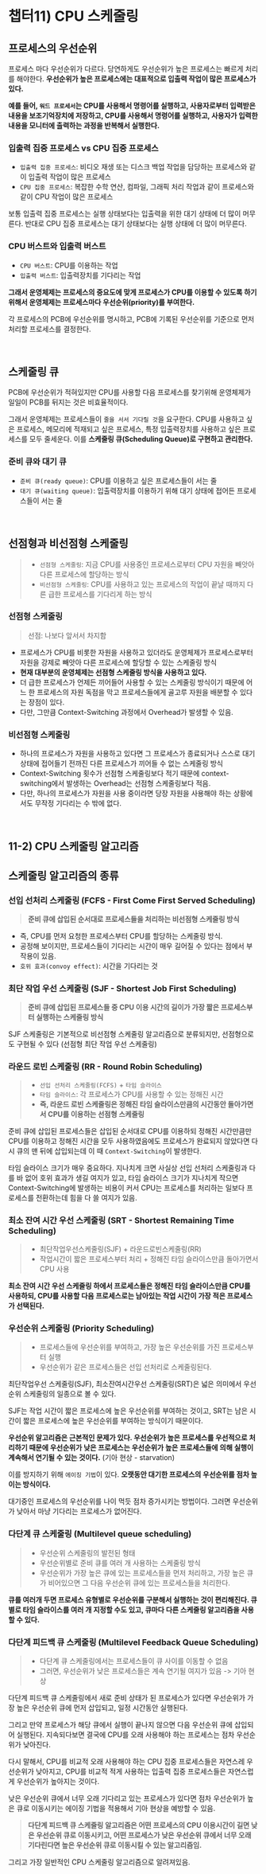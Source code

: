 # 챕터11) CPU 스케줄링

## 프로세스의 우선순위

프로세스 마다 우선순위가 다르다. 당연하게도 우선순위가 높은 프로세스는 빠르게 처리를 해야한다.
**우선순위가 높은 프로세스에는 대표적으로 입출력 작업이 많은 프로세스가 있다.**

**예를 들어, `워드 프로세서`는 CPU를 사용해서 명령어를 실행하고, 사용자로부터 입력받은 내용을 보조기억장치에 저장하고, CPU를 사용해서 명령어를 실행하고, 사용자가 입력한 내용을 모니터에 출력하는 과정을 반복해서 실행한다.**

### 입출력 집중 프로세스 vs CPU 집중 프로세스

-   `입출력 집중 프로세스`: 비디오 재생 또는 디스크 백업 작업을 담당하는 프로세스와 같이 입출력 작업이 많은 프로세스
-   `CPU 집중 프로세스`: 복잡한 수학 연산, 컴파일, 그래픽 처리 작업과 같이 프로세스와 같이 CPU 작업이 많은 프로세스

보통 입출력 집중 프로세스는 실행 상태보다는 입출력을 위한 대기 상태에 더 많이 머무른다. 반대로 CPU 집중 프로세스는 대기 상태보다는 실행 상태에 더 많이 머무른다.

### CPU 버스트와 입출력 버스트

-   `CPU 버스트`: CPU를 이용하는 작업
-   `입출력 버스트`: 입출력장치를 기다리는 작업

**그래서 운영체제는 프로세스의 중요도에 맞게 프로세스가 CPU를 이용할 수 있도록 하기 위해서 운영체제는 프로세스마다 우선순위(priority)를 부여한다.**

각 프로세스의 PCB에 우선순위를 명시하고, PCB에 기록된 우선순위를 기준으로 먼저 처리할 프로세스를 결정한다.

<br/>

## 스케줄링 큐

PCB에 우선순위가 적혀있지만 CPU를 사용할 다음 프로세스를 찾기위해 운영체제가 일일이 PCB를 뒤지는 것은 비효율적이다.

그래서 운영체제는 프로세스들이 `줄을 서서 기다릴 것`을 요구한다. CPU를 사용하고 싶은 프로세스, 메모리에 적재되고 싶은 프로세스, 특정 입출력장치를 사용하고 싶은 프로세스를 모두 줄세운다. 이를 **스케줄링 큐(Scheduling Queue)로 구현하고 관리한다.**

### 준비 큐와 대기 큐

-   `준비 큐(ready queue)`: CPU를 이용하고 싶은 프로세스들이 서는 줄
-   `대기 큐(waiting queue)`: 입출력장치를 이용하기 위해 대기 상태에 접어든 프로세스들이 서는 줄

<br/>

## 선점형과 비선점형 스케줄링

> -   `선점형 스케줄링`: 지금 CPU를 사용중인 프로세스로부터 CPU 자원을 빼앗아 다른 프로세스에 할당하는 방식
> -   `비선점형 스케줄링`: CPU를 사용하고 있는 프로세스의 작업이 끝날 때까지 다른 급한 프로세스를 기다리게 하는 방식

### 선점형 스케줄링

> 선점: 나보다 앞서서 차지함

-   프로세스가 CPU를 비롯한 자원을 사용하고 있더라도 운영체제가 프로세스로부터 자원을 강제로 빼앗아 다른 프로세스에 할당할 수 있는 스케줄링 방식
-   **현재 대부분의 운영체제는 선점형 스케줄링 방식을 사용하고 있다.**
-   더 급한 프로세스가 언제든 끼어들어 사용할 수 있는 스케줄링 방식이기 때문에 어느 한 프로세스의 자원 독점을 막고 프로세스들에게 골고루 자원을 배분할 수 있다는 장점이 있다.
-   다만, 그만큼 Context-Switching 과정에서 Overhead가 발생할 수 있음.

### 비선점형 스케줄링

-   하나의 프로세스가 자원을 사용하고 있다면 그 프로세스가 종료되거나 스스로 대기 상태에 접어들기 전까진 다른 프로세스가 끼어들 수 없는 스케줄링 방식
-   Context-Switching 횟수가 선점형 스케줄링보다 적기 때문에 context-switching에서 발생하는 Overhead는 선점형 스케줄링보다 적음.
-   다만, 하나의 프로세스가 자원을 사용 중이라면 당장 자원을 사용해야 하는 상황에서도 무작정 기다리는 수 밖에 없다.

<br/>

## 11-2) CPU 스케줄링 알고리즘

## 스케줄링 알고리즘의 종류

### 선입 선처리 스케줄링 (FCFS - First Come First Served Scheduling)

> **준비 큐에 삽입된 순서대로 프로세스들을 처리하는 비선점형 스케줄링 방식**

-   즉, CPU를 먼저 요청한 프로세스부터 CPU를 할당하는 스케줄링 방식.
-   공정해 보이지만, 프로세스들이 기다리는 시간이 매우 길어질 수 있다는 점에서 부작용이 있음.
-   `호위 효과(convoy effect)`: 시간을 기다리는 것

### 최단 작업 우선 스케줄링 (SJF - Shortest Job First Scheduling)

> **준비 큐에 삽입된 프로세스들 중 CPU 이용 시간의 길이가 가장 짧은 프로세스부터 실행하는 스케줄링 방식**

SJF 스케줄링은 기본적으로 비선점형 스케줄링 알고리즘으로 분류되지만, 선점형으로도 구현될 수 있다 (선점형 최단 작업 우선 스케줄링)

### 라운드 로빈 스케줄링 (RR - Round Robin Scheduling)

> -   `선입 선처리 스케줄링(FCFS)` + `타임 슬라이스`
> -   `타임 슬라이스`: 각 프로세스가 CPU를 사용할 수 있는 정해진 시간
> -   **즉, 라운드 로빈 스케줄링은 정해진 타임 슬라이스만큼의 시간동안 돌아가면서 CPU를 이용하는 선점형 스케줄링**

준비 큐에 삽입된 프로세스들은 삽입된 순서대로 CPU를 이용하되 정해진 시간만큼만 CPU를 이용하고 정해진 시간을 모두 사용하였음에도 프로세스가 완료되지 않았다면 다시 큐의 맨 뒤에 삽입되는데 이 때 `Context-Switching`이 발생한다.

타임 슬라이스 크기가 매우 중요하다. 지나치게 크면 사실상 선입 선처리 스케줄링과 다를 바 없어 호위 효과가 생길 여지가 있고, 타임 슬라이스 크기가 지나치게 작으면 Context-Switching에 발생하는 비용이 커서 CPU는 프로세스를 처리하는 일보다 프로세스를 전환하는데 힘을 다 쓸 여지가 있음.

### 최소 잔여 시간 우선 스케줄링 (SRT - Shortest Remaining Time Scheduling)

> -   최단작업우선스케줄링(SJF) + 라운드로빈스케줄링(RR)
> -   작업시간이 짧은 프로세스부터 처리 + 정해진 타임 슬라이스만큼 돌아가면서 CPU 사용

**최소 잔여 시간 우선 스케줄링 하에서 프로세스들은 정해진 타임 슬라이스만큼 CPU를 사용하되, CPU를 사용할 다음 프로세스로는 남아있는 작업 시간이 가장 적은 프로세스가 선택된다.**

### 우선순위 스케줄링 (Priority Scheduling)

> -   프로세스들에 우선순위를 부여하고, 가장 높은 우선순위를 가진 프로세스부터 실행
> -   우선순위가 같은 프로세스들은 선입 선처리로 스케줄링된다.

최단작업우선 스케줄링(SJF), 최소잔여시간우선 스케줄링(SRT)은 넓은 의미에서 우선순위 스케줄링의 일종으로 볼 수 있다.

SJF는 작업 시간이 짧은 프로세스에 높은 우선순위를 부여하는 것이고, SRT는 남은 시간이 짧은 프로세스에 높은 우선순위를 부여하는 방식이기 때문이다.

**우선순위 알고리즘은 근본적인 문제가 있다. 우선순위가 높은 프로세스를 우선적으로 처리하기 때문에 우선순위가 낮은 프로세스는 우선순위가 높은 프로세스들에 의해 실행이 계속해서 연기될 수 있는 것이다.** (기아 현상 - starvation)

이를 방지하기 위해 `에이징 기법`이 있다. **오랫동안 대기한 프로세스의 우선순위를 점차 높이는 방식이다.**

대기중인 프로세스의 우선순위를 나이 먹듯 점차 증가시키는 방법이다. 그러면 우선순위가 낮아서 마냥 기다리는 프로세스가 없어진다.

### 다단계 큐 스케줄링 (Multilevel queue scheduling)

> -   우선순위 스케줄링의 발전된 형태
> -   우선순위별로 준비 큐를 여러 개 사용하는 스케줄링 방식
> -   우선순위가 가장 높은 큐에 있는 프로세스들을 먼저 처리하고, 가장 높은 큐가 비어있으면 그 다음 우선순위 큐에 있는 프로세스들을 처리한다.

**큐를 여러개 두면 프로세스 유형별로 우선순위를 구분해서 실행하는 것이 편리해진다. 큐별로 타임 슬라이스를 여러 개 지정할 수도 있고, 큐마다 다른 스케줄링 알고리즘을 사용할 수 있다.**

### 다단계 피드백 큐 스케줄링 (Multilevel Feedback Queue Scheduling)

> -   다단계 큐 스케줄링에서는 프로세스들이 큐 사이를 이동할 수 없음
> -   그러면, 우선순위가 낮은 프로세스들은 계속 연기될 여지가 있음 -> 기아 현상

다단계 피드백 큐 스케줄링에서 새로 준비 상태가 된 프로세스가 있다면 우선순위가 가장 높은 우선순위 큐에 먼저 삽입되고, 일정 시간동안 실행된다.

그리고 만약 프로세스가 해당 큐에서 실행이 끝나지 않으면 다음 우선순위 큐에 삽입되어 실행된다. 지속되다보면 결국에 CPU를 오래 사용해야 하는 프로세스는 점차 우선순위가 낮아진다.

다시 말해서, CPU를 비교적 오래 사용해야 하는 CPU 집중 프로세스들은 자연스레 우선순위가 낮아지고, CPU를 비교적 적게 사용하는 입출력 집중 프로세스들은 자연스럽게 우선순위가 높아지는 것이다.

낮은 우선순위 큐에서 너무 오래 기다리고 있는 프로세스가 있다면 점차 우선순위가 높은 큐로 이동시키는 에이징 기법을 적용해서 기아 현상을 예방할 수 있음.

> **다단계 피드백 큐 스케줄링 알고리즘은 어떤 프로세스의 CPU 이용시간이 길면 낮은 우선순위 큐로 이동시키고, 어떤 프로세스가 낮은 우선순위 큐에서 너무 오래 기다린다면 높은 우선순위 큐로 이동시킬 수 있는 알고리즘임.**

그리고 가장 일반적인 CPU 스케줄링 알고리즘으로 알려져있음.
